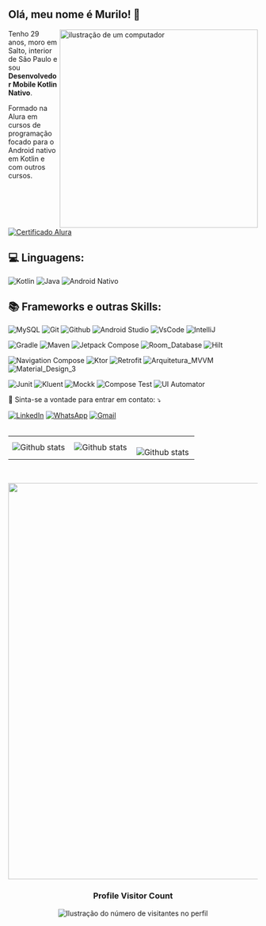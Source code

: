 ## Olá, meu nome é <strong>Murilo</strong>! 👋

<img src="https://raw.githubusercontent.com/MicaelliMedeiros/micaellimedeiros/master/image/computer-illustration.png" alt="ilustração de um computador" min-width="400px" max-width="400px" width="400px" align="right">

<p align="left"> 
Tenho 29 anos, moro em Salto, interior de São Paulo e sou <strong>Desenvolvedor Mobile Kotlin Nativo</strong>.

Formado na Alura em cursos de programação focado para o Android nativo em Kotlin e com outros cursos.

<a href="https://cursos.alura.com.br/user/murilo-bioni/fullCertificate/c84457af862999f9efb9772eb8b75761" title="Certificado Alura" target="_blank">
<img src="https://img.shields.io/badge/Certificado%20Alura-001333?style=for-the-badge" alt="Certificado Alura"/></a>

<h2 align="left">
 💻 Linguagens:
</h2>

![Kotlin](https://img.shields.io/badge/Kotlin-0095D5?&style=for-the-badge&logo=kotlin&logoColor=white)
![Java](https://img.shields.io/badge/Java-ED8B00?style=for-the-badge&logo=openjdk&logoColor=white)
![Android Nativo](https://img.shields.io/badge/Android-3DDC84?style=for-the-badge&logo=android&logoColor=white)

<p align="left">
  
<h2 align="left">
 📚 Frameworks e outras Skills:
</h2>

![MySQL](https://img.shields.io/badge/MySQL-00000F?style=for-the-badge&logo=mysql&logoColor=white)
![Git](https://img.shields.io/badge/Git-E34F26?style=for-the-badge&logo=git&logoColor=white)
![Github](https://img.shields.io/badge/GitHub-100000?style=for-the-badge&logo=github&logoColor=white)
![Android Studio](https://img.shields.io/badge/Android_Studio-3DDC84?style=for-the-badge&logo=android-studio&logoColor=white)
![VsCode](https://img.shields.io/badge/VSCode-0078D4?style=for-the-badge&logo=visual%20studio%20code&logoColor=white)
![IntelliJ](https://img.shields.io/badge/IntelliJ_IDEA-000000.svg?style=for-the-badge&logo=intellij-idea&logoColor=white)

![Gradle](https://img.shields.io/badge/Gradle-02303A?style=for-the-badge&logo=gradle&logoColor=white)
![Maven](https://img.shields.io/badge/Maven-C71A36?style=for-the-badge&logo=apachemaven&logoColor=white)
![Jetpack Compose](https://img.shields.io/badge/Jetpack_Compose-4285F4?style=for-the-badge&logo=jetpackcompose&logoColor=white)
![Room_Database](https://img.shields.io/badge/Room_Database-3DDC84?style=for-the-badge&logo=android&logoColor=white)
![Hilt](https://img.shields.io/badge/Hilt-2596be?style=for-the-badge&logo=android&logoColor=white)

![Navigation Compose](https://img.shields.io/badge/Navigation_Compose-3DDC84?style=for-the-badge&logo=android&logoColor=white)
![Ktor](https://img.shields.io/badge/Ktor-ff7500?style=for-the-badge&logo=android&logoColor=white)
![Retrofit](https://img.shields.io/badge/Retrofit-50bc84?style=for-the-badge&logo=android&logoColor=white)
![Arquitetura_MVVM](https://img.shields.io/badge/Arquitetura_MVVM-3DDC84?style=for-the-badge&logo=android&logoColor=white)
![Material_Design_3](https://img.shields.io/badge/Material_Design_3-757575?style=for-the-badge&logo=materialdesign&logoColor=white)

![Junit](https://img.shields.io/badge/Junit5-25A162?style=for-the-badge&logo=junit5&logoColor=white)
![Kluent](https://img.shields.io/badge/Kluent-292929?style=for-the-badge&logo=android&logoColor=white)
![Mockk](https://img.shields.io/badge/Mockk-fe1097?style=for-the-badge&logo=android&logoColor=white)
![Compose Test](https://img.shields.io/badge/Compose_Test-25A162?style=for-the-badge&logo=junit5&logoColor=white)
![UI Automator](https://img.shields.io/badge/UI_Automator-3DDC84?style=for-the-badge&logo=android&logoColor=white)




<p align="left">
  📱 Sinta-se a vontade para entrar em contato: ⤵️
</p>

<a href="https://www.linkedin.com/in/murilo-bioni-caruso-5a1b41136/" title="LinkedIn" target="_blank">
<img src="https://img.shields.io/badge/LinkedIn-0077B5?style=for-the-badge&logo=linkedin&logoColor=white" alt="LinkedIn"/></a>

<a href="https://wa.me/+5511975431555" title="WhatsApp" target="_blank">
<img src="https://img.shields.io/badge/WhatsApp-25D366?style=for-the-badge&logo=whatsapp&logoColor=white" alt="WhatsApp"/></a>

<a href="mailto:murilob.programador@gmail.com" title="Gmail" target="_blank">
<img src="https://img.shields.io/badge/Gmail-D14836?style=for-the-badge&logo=gmail&logoColor=white" alt="Gmail"/></a>

<br>
<br>
<table>
  <tr>
    <td>
      <img
        align="left"
        src="https://github-readme-stats.vercel.app/api?username=MuriTG25&theme=dark&hide_border=false&include_all_commits=true&count_private=true"
        alt="Github stats"
      />
    </td>
    <td>
      <img
        align="left"
        src="https://github-readme-stats.vercel.app/api/top-langs/?username=MuriTG25&theme=dark&hide_border=false&include_all_commits=true&count_private=true&layout=compact"
        alt="Github stats"
      />
    </td>
    <td>
      <br />
      <img
        align="left"
        src="https://github-readme-streak-stats.herokuapp.com/?user=MuriTG25&theme=dark&hide_border=false"
        alt="Github stats"
      />
    </td>
  </tr>
</table>

<br>

<p align="center">
  <a
    href="https://github.com/ryo-ma/github-profile-trophy"
    title="repositório de troféus"
  >
    <img
      width="800"
      src="https://github-profile-trophy.vercel.app/?username=MuriTG25&column=8&theme=darkhub&no-frame=true&no-bg=true"
    />
  </a>
</p>

<div align="center">
  <h3><b>Profile Visitor Count</b></h3>
</div>

<p align="center">
  <img
    src="https://profile-counter.glitch.me/MuriTG25/count.svg"
    alt="Ilustração do número de visitantes no perfil"
  />
</p>
